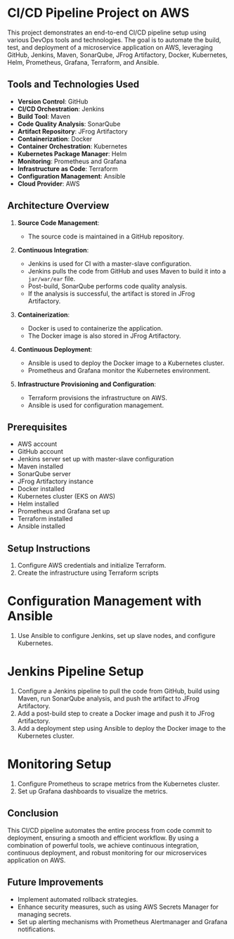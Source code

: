 # CI/CD Pipeline Project on AWS

This project demonstrates an end-to-end CI/CD pipeline setup using various DevOps tools and technologies. The goal is to automate the build, test, and deployment of a microservice application on AWS, leveraging GitHub, Jenkins, Maven, SonarQube, JFrog Artifactory, Docker, Kubernetes, Helm, Prometheus, Grafana, Terraform, and Ansible.

## Tools and Technologies Used

- **Version Control**: GitHub
- **CI/CD Orchestration**: Jenkins
- **Build Tool**: Maven
- **Code Quality Analysis**: SonarQube
- **Artifact Repository**: JFrog Artifactory
- **Containerization**: Docker
- **Container Orchestration**: Kubernetes
- **Kubernetes Package Manager**: Helm
- **Monitoring**: Prometheus and Grafana
- **Infrastructure as Code**: Terraform
- **Configuration Management**: Ansible
- **Cloud Provider**: AWS

## Architecture Overview

1. **Source Code Management**:
   - The source code is maintained in a GitHub repository.

2. **Continuous Integration**:
   - Jenkins is used for CI with a master-slave configuration.
   - Jenkins pulls the code from GitHub and uses Maven to build it into a `jar/war/ear` file.
   - Post-build, SonarQube performs code quality analysis.
   - If the analysis is successful, the artifact is stored in JFrog Artifactory.

3. **Containerization**:
   - Docker is used to containerize the application.
   - The Docker image is also stored in JFrog Artifactory.

4. **Continuous Deployment**:
   - Ansible is used to deploy the Docker image to a Kubernetes cluster.
   - Prometheus and Grafana monitor the Kubernetes environment.

5. **Infrastructure Provisioning and Configuration**:
   - Terraform provisions the infrastructure on AWS.
   - Ansible is used for configuration management.

## Prerequisites

- AWS account
- GitHub account
- Jenkins server set up with master-slave configuration
- Maven installed
- SonarQube server
- JFrog Artifactory instance
- Docker installed
- Kubernetes cluster (EKS on AWS)
- Helm installed
- Prometheus and Grafana set up
- Terraform installed
- Ansible installed

## Setup Instructions

1. Configure AWS credentials and initialize Terraform.
2. Create the infrastructure using Terraform scripts
   
# Configuration Management with Ansible
1. Use Ansible to configure Jenkins, set up slave nodes, and configure Kubernetes.

# Jenkins Pipeline Setup
1. Configure a Jenkins pipeline to pull the code from GitHub, build using Maven, run SonarQube analysis, and push the artifact to JFrog Artifactory.
2. Add a post-build step to create a Docker image and push it to JFrog Artifactory.
3. Add a deployment step using Ansible to deploy the Docker image to the Kubernetes cluster.

# Monitoring Setup
1. Configure Prometheus to scrape metrics from the Kubernetes cluster.
2. Set up Grafana dashboards to visualize the metrics.

## Conclusion

This CI/CD pipeline automates the entire process from code commit to deployment, ensuring a smooth and efficient workflow. By using a combination of powerful tools, we achieve continuous integration, continuous deployment, and robust monitoring for our microservices application on AWS.

## Future Improvements
- Implement automated rollback strategies.
- Enhance security measures, such as using AWS Secrets Manager for managing secrets.
- Set up alerting mechanisms with Prometheus Alertmanager and Grafana notifications.
